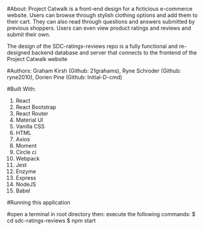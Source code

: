 #About:
Project Catwalk is a front-end design for a ficticious e-commerce website. Users can browse through stylish clothing options and add them to their cart. They can also read through questions and answers submitted by previous shoppers. Users can even view product ratings and reviews and submit their own.

The design of the SDC-ratings-reviews repo is a fully functional and re-designed backend database and server that connects to the frontend of the Project Catwalk website

#Authors:
Graham Kirsh (Github: 21grahams), Ryne Schroder (Github: ryne2010), Dorien Pine (Github: Initial-D-cmd)

#Built With:
1. React
2. React Bootstrap
3. React Router
4. Material UI
5. Vanilla CSS
6. HTML
7. Axios
8. Moment
9. Circle ci
10. Webpack
11. Jest
12. Enzyme
13. Express
14. NodeJS
15. Babel

#Running this application

#open a terminal in root directory then:
execute the following commands: $ cd sdc-ratings-reviews $ npm start